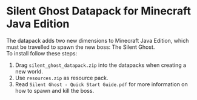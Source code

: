 # Silent Ghost Datapack for Minecraft Java Edition

The datapack adds two new dimensions to Minecraft Java Edition, which must be travelled to spawn the new boss: The Silent Ghost.  
To install follow these steps:

1. Drag <code>silent_ghost_datapack.zip</code> into the datapacks when creating a new world.
2. Use <code>resources.zip</code> as resource pack.
4. Read <code>Silent Ghost - Quick Start Guide.pdf</code> for more information on how to spawn and kill the boss.
